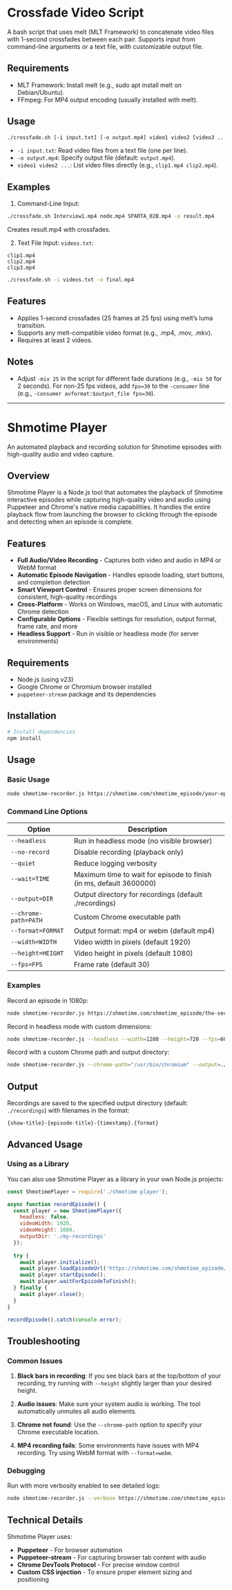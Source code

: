 # Crossfade Video Script
A bash script that uses melt (MLT Framework) to concatenate video files with 1-second crossfades between each pair. Supports input from command-line arguments or a text file, with customizable output file.

## Requirements

- MLT Framework: Install melt (e.g., sudo apt install melt on Debian/Ubuntu).
- FFmpeg: For MP4 output encoding (usually installed with melt).

## Usage

```bash
./crossfade.sh [-i input.txt] [-o output.mp4] video1 video2 [video3 ...]
```

- `-i input.txt`: Read video files from a text file (one per line).
- `-o output.mp4`: Specify output file (default: `output.mp4`).
- `video1 video2 ...`: List video files directly (e.g., `clip1.mp4 clip2.mp4`).

## Examples

1. Command-Line Input:

```bash
./crossfade.sh Interview1.mp4 node.mp4 SPARTA_02B.mp4 -o result.mp4
```
Creates result.mp4 with crossfades.

2. Text File Input:
`videos.txt`:

```
clip1.mp4
clip2.mp4
clip3.mp4
```

```bash
./crossfade.sh -i videos.txt -o final.mp4
```

## Features
- Applies 1-second crossfades (25 frames at 25 fps) using melt’s luma transition.
- Supports any melt-compatible video format (e.g., .mp4, .mov, .mkv).
- Requires at least 2 videos.

## Notes
- Adjust `-mix 25` in the script for different fade durations (e.g., `-mix 50` for 2 seconds).
For non-25 fps videos, add `fps=30` to the `-consumer` line (e.g., `-consumer avformat:$output_file fps=30`).

---

# Shmotime Player

An automated playback and recording solution for Shmotime episodes with high-quality audio and video capture.

## Overview

Shmotime Player is a Node.js tool that automates the playback of Shmotime interactive episodes while capturing high-quality video and audio using Puppeteer and Chrome's native media capabilities. It handles the entire playback flow from launching the browser to clicking through the episode and detecting when an episode is complete.

## Features

- **Full Audio/Video Recording** - Captures both video and audio in MP4 or WebM format
- **Automatic Episode Navigation** - Handles episode loading, start buttons, and completion detection
- **Smart Viewport Control** - Ensures proper screen dimensions for consistent, high-quality recordings
- **Cross-Platform** - Works on Windows, macOS, and Linux with automatic Chrome detection
- **Configurable Options** - Flexible settings for resolution, output format, frame rate, and more
- **Headless Support** - Run in visible or headless mode (for server environments)

## Requirements

- Node.js (using v23)
- Google Chrome or Chromium browser installed
- `puppeteer-stream` package and its dependencies

## Installation

```bash
# Install dependencies
npm install
```

## Usage

### Basic Usage

```bash
node shmotime-recorder.js https://shmotime.com/shmotime_episode/your-episode-url/
```

### Command Line Options

| Option | Description |
|--------|-------------|
| `--headless` | Run in headless mode (no visible browser) |
| `--no-record` | Disable recording (playback only) |
| `--quiet` | Reduce logging verbosity |
| `--wait=TIME` | Maximum time to wait for episode to finish (in ms, default 3600000) |
| `--output=DIR` | Output directory for recordings (default ./recordings) |
| `--chrome-path=PATH` | Custom Chrome executable path |
| `--format=FORMAT` | Output format: mp4 or webm (default mp4) |
| `--width=WIDTH` | Video width in pixels (default 1920) |
| `--height=HEIGHT` | Video height in pixels (default 1080) |
| `--fps=FPS` | Frame rate (default 30) |

### Examples

Record an episode in 1080p:
```bash
node shmotime-recorder.js https://shmotime.com/shmotime_episode/the-security-sentinel/
```

Record in headless mode with custom dimensions:
```bash
node shmotime-recorder.js --headless --width=1280 --height=720 --fps=60 https://shmotime.com/shmotime_episode/your-episode/
```

Record with a custom Chrome path and output directory:
```bash
node shmotime-recorder.js --chrome-path="/usr/bin/chromium" --output=./my-recordings https://shmotime.com/shmotime_episode/your-episode/
```

## Output

Recordings are saved to the specified output directory (default: `./recordings`) with filenames in the format:
```
{show-title}-{episode-title}-{timestamp}.{format}
```

## Advanced Usage

### Using as a Library

You can also use Shmotime Player as a library in your own Node.js projects:

```javascript
const ShmotimePlayer = require('./shmotime-player');

async function recordEpisode() {
  const player = new ShmotimePlayer({
    headless: false,
    videoWidth: 1920,
    videoHeight: 1080,
    outputDir: './my-recordings'
  });
  
  try {
    await player.initialize();
    await player.loadEpisodeUrl('https://shmotime.com/shmotime_episode/your-episode/');
    await player.startEpisode();
    await player.waitForEpisodeToFinish();
  } finally {
    await player.close();
  }
}

recordEpisode().catch(console.error);
```

## Troubleshooting

### Common Issues

1. **Black bars in recording**: If you see black bars at the top/bottom of your recording, try running with `--height` slightly larger than your desired height.

2. **Audio issues**: Make sure your system audio is working. The tool automatically unmutes all audio elements.

3. **Chrome not found**: Use the `--chrome-path` option to specify your Chrome executable location.

4. **MP4 recording fails**: Some environments have issues with MP4 recording. Try using WebM format with `--format=webm`.

### Debugging

Run with more verbosity enabled to see detailed logs:

```bash
node shmotime-recorder.js --verbose https://shmotime.com/shmotime_episode/your-episode/
```

## Technical Details

Shmotime Player uses:
- **Puppeteer** - For browser automation
- **Puppeteer-stream** - For capturing browser tab content with audio
- **Chrome DevTools Protocol** - For precise window control
- **Custom CSS injection** - To ensure proper element sizing and positioning
